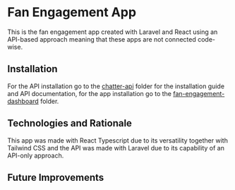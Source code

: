 # Fan Engagement App

This is the fan engagement app created with Laravel and React using an API-based approach meaning that these apps are not connected code-wise.

## Installation

For the API installation go to the [chatter-api](https://github.com/Morty-lab/Fan-Engagement-Dashboard/tree/main/chatter-api) folder for the installation guide and API documentation, for the app installation go to the [fan-engagement-dashboard](https://github.com/Morty-lab/Fan-Engagement-Dashboard/tree/main/fan-engagement-dashboard) folder.

## Technologies and Rationale

This app was made with React Typescript due to its versatility together with Tailwind CSS and the API was made with Laravel due to its capability of an API-only approach.

## Future Improvements
